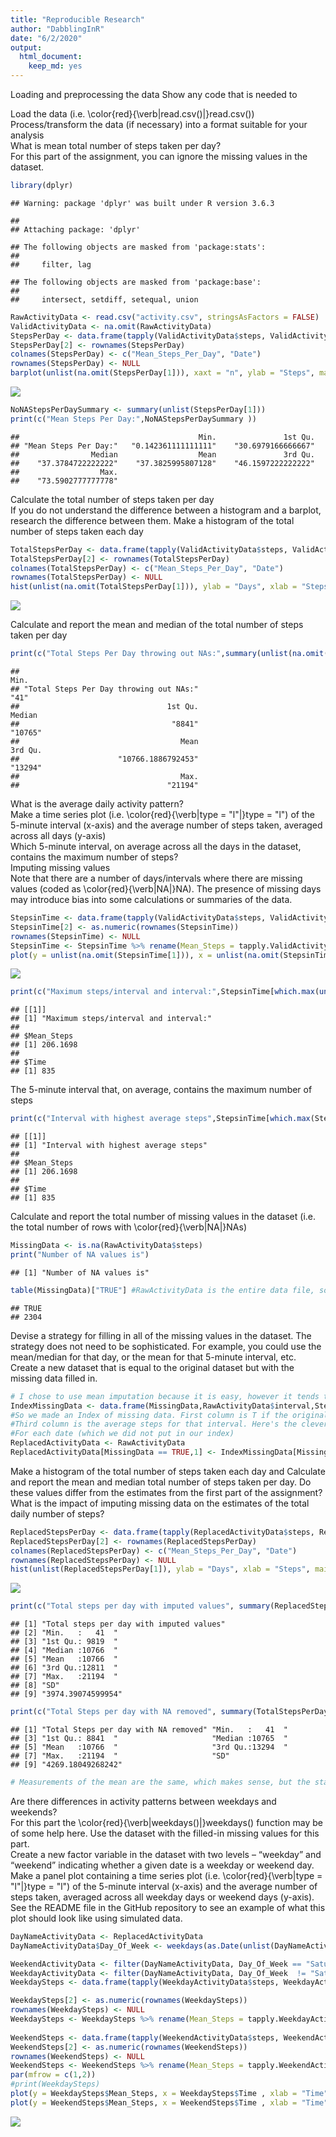```yaml
---
title: "Reproducible Research"
author: "DabblingInR"
date: "6/2/2020"
output: 
  html_document: 
    keep_md: yes
---
```


Loading and preprocessing the data
Show any code that is needed to

Load the data (i.e. \color{red}{\verb|read.csv()|}read.csv())
Process/transform the data (if necessary) into a format suitable for your analysis  
What is mean total number of steps taken per day?  
For this part of the assignment, you can ignore the missing values in the dataset.


```r
library(dplyr)
```

```
## Warning: package 'dplyr' was built under R version 3.6.3
```

```
## 
## Attaching package: 'dplyr'
```

```
## The following objects are masked from 'package:stats':
## 
##     filter, lag
```

```
## The following objects are masked from 'package:base':
## 
##     intersect, setdiff, setequal, union
```

```r
RawActivityData <- read.csv("activity.csv", stringsAsFactors = FALSE)
ValidActivityData <- na.omit(RawActivityData)
StepsPerDay <- data.frame(tapply(ValidActivityData$steps, ValidActivityData$date, mean))
StepsPerDay[2] <- rownames(StepsPerDay)
colnames(StepsPerDay) <- c("Mean_Steps_Per_Day", "Date")
rownames(StepsPerDay) <- NULL
barplot(unlist(na.omit(StepsPerDay[1])), xaxt = "n", ylab = "Steps", main = "Mean Steps Per Day")
```

![](ReproducibleResearchProject1_files/figure-html/Load_and_mean_StepsPerDay-1.png)<!-- -->

```r
NoNAStepsPerDaySummary <- summary(unlist(StepsPerDay[1]))
print(c("Mean Steps Per Day:",NoNAStepsPerDaySummary ))
```

```
##                                        Min.               1st Qu. 
## "Mean Steps Per Day:"   "0.142361111111111"    "30.6979166666667" 
##                Median                  Mean               3rd Qu. 
##    "37.3784722222222"    "37.3825995807128"    "46.1597222222222" 
##                  Max. 
##    "73.5902777777778"
```

Calculate the total number of steps taken per day  
If you do not understand the difference between a histogram and a barplot, research the difference between them. Make a histogram of the total number of steps taken each day  



```r
TotalStepsPerDay <- data.frame(tapply(ValidActivityData$steps, ValidActivityData$date, sum))
TotalStepsPerDay[2] <- rownames(TotalStepsPerDay)
colnames(TotalStepsPerDay) <- c("Mean_Steps_Per_Day", "Date")
rownames(TotalStepsPerDay) <- NULL
hist(unlist(na.omit(TotalStepsPerDay[1])), ylab = "Days", xlab = "Steps", main = "Total Steps Per Day")
```

![](ReproducibleResearchProject1_files/figure-html/total_StepsPerDay-1.png)<!-- -->

Calculate and report the mean and median of the total number of steps taken per day  

```r
print(c("Total Steps Per Day throwing out NAs:",summary(unlist(na.omit(TotalStepsPerDay[1])))))
```

```
##                                                                            Min. 
## "Total Steps Per Day throwing out NAs:"                                    "41" 
##                                 1st Qu.                                  Median 
##                                  "8841"                                 "10765" 
##                                    Mean                                 3rd Qu. 
##                      "10766.1886792453"                                 "13294" 
##                                    Max. 
##                                 "21194"
```

What is the average daily activity pattern?  
Make a time series plot (i.e. \color{red}{\verb|type = "l"|}type = "l") of the 5-minute interval (x-axis) and the average number of steps taken, averaged across all days (y-axis)  
Which 5-minute interval, on average across all the days in the dataset, contains the maximum number of steps?  
Imputing missing values    
Note that there are a number of days/intervals where there are missing values (coded as \color{red}{\verb|NA|}NA). The presence of missing days may introduce bias into some calculations or summaries of the data.

```r
StepsinTime <- data.frame(tapply(ValidActivityData$steps, ValidActivityData$interval, mean))
StepsinTime[2] <- as.numeric(rownames(StepsinTime))
rownames(StepsinTime) <- NULL
StepsinTime <- StepsinTime %>% rename(Mean_Steps = tapply.ValidActivityData.steps..ValidActivityData.interval..mean., Time = V2)
plot(y = unlist(na.omit(StepsinTime[1])), x = unlist(na.omit(StepsinTime[2])), xlab = "Time", ylab = "Steps", main = "Mean Steps Across 24 Hour Day", type = "l")
```

![](ReproducibleResearchProject1_files/figure-html/Steps_across_Day-1.png)<!-- -->

```r
print(c("Maximum steps/interval and interval:",StepsinTime[which.max(unlist(StepsinTime[1])),]))
```

```
## [[1]]
## [1] "Maximum steps/interval and interval:"
## 
## $Mean_Steps
## [1] 206.1698
## 
## $Time
## [1] 835
```

The 5-minute interval that, on average, contains the maximum number of steps

```r
print(c("Interval with highest average steps",StepsinTime[which.max(StepsinTime$Mean_Steps),]))
```

```
## [[1]]
## [1] "Interval with highest average steps"
## 
## $Mean_Steps
## [1] 206.1698
## 
## $Time
## [1] 835
```

Calculate and report the total number of missing values in the dataset (i.e. the total number of rows with \color{red}{\verb|NA|}NAs)  

```r
MissingData <- is.na(RawActivityData$steps)
print("Number of NA values is")
```

```
## [1] "Number of NA values is"
```

```r
table(MissingData)["TRUE"] #RawActivityData is the entire data file, so this is it
```

```
## TRUE 
## 2304
```

Devise a strategy for filling in all of the missing values in the dataset. The strategy does not need to be sophisticated. For example, you could use the mean/median for that day, or the mean for that 5-minute interval, etc.  
Create a new dataset that is equal to the original dataset but with the missing data filled in.  

```r
# I chose to use mean imputation because it is easy, however it tends to reduce standard deviation and is not recommended.
IndexMissingData <- data.frame(MissingData,RawActivityData$interval,StepsinTime[1])
#So we made an Index of missing data. First column is T if the original data is NA. Second column is the interval
#Third column is the average steps for that interval. Here's the clever part - the average steps get repeated
#For each date (which we did not put in our index)
ReplacedActivityData <- RawActivityData
ReplacedActivityData[MissingData == TRUE,1] <- IndexMissingData[MissingData==TRUE,3] # replaces missing data with average value from that interval.
```
Make a histogram of the total number of steps taken each day and Calculate and report the mean and median total number of steps taken per day. Do these values differ from the estimates from the first part of the assignment? What is the impact of imputing missing data on the estimates of the total daily number of steps? 

```r
ReplacedStepsPerDay <- data.frame(tapply(ReplacedActivityData$steps, ReplacedActivityData$date, sum))
ReplacedStepsPerDay[2] <- rownames(ReplacedStepsPerDay)
colnames(ReplacedStepsPerDay) <- c("Mean_Steps_Per_Day", "Date")
rownames(ReplacedStepsPerDay) <- NULL
hist(unlist(ReplacedStepsPerDay[1]), ylab = "Days", xlab = "Steps", main = "Imputed Steps Per Day")
```

![](ReproducibleResearchProject1_files/figure-html/Hist_Missing_Data-1.png)<!-- -->

```r
print(c("Total steps per day with imputed values", summary(ReplacedStepsPerDay[1]), "SD", sd(unlist(ReplacedStepsPerDay[1]))))
```

```
## [1] "Total steps per day with imputed values"
## [2] "Min.   :   41  "                        
## [3] "1st Qu.: 9819  "                        
## [4] "Median :10766  "                        
## [5] "Mean   :10766  "                        
## [6] "3rd Qu.:12811  "                        
## [7] "Max.   :21194  "                        
## [8] "SD"                                     
## [9] "3974.39074599954"
```

```r
print(c("Total Steps per day with NA removed", summary(TotalStepsPerDay[1]), "SD", sd(unlist(TotalStepsPerDay[1]))))
```

```
## [1] "Total Steps per day with NA removed" "Min.   :   41  "                    
## [3] "1st Qu.: 8841  "                     "Median :10765  "                    
## [5] "Mean   :10766  "                     "3rd Qu.:13294  "                    
## [7] "Max.   :21194  "                     "SD"                                 
## [9] "4269.18049268242"
```

```r
# Measurements of the mean are the same, which makes sense, but the standard deviation is higher when you don't impute values by mean impution.
```
Are there differences in activity patterns between weekdays and weekends?  
For this part the \color{red}{\verb|weekdays()|}weekdays() function may be of some help here. Use the dataset with the filled-in missing values for this part.  
Create a new factor variable in the dataset with two levels – “weekday” and “weekend” indicating whether a given date is a weekday or weekend day.  
Make a panel plot containing a time series plot (i.e. \color{red}{\verb|type = "l"|}type = "l") of the 5-minute interval (x-axis) and the average number of steps taken, averaged across all weekday days or weekend days (y-axis). See the README file in the GitHub repository to see an example of what this plot should look like using simulated data.  

```r
DayNameActivityData <- ReplacedActivityData
DayNameActivityData$Day_Of_Week <- weekdays(as.Date(unlist(DayNameActivityData[2])))

WeekendActivityData <- filter(DayNameActivityData, Day_Of_Week == "Saturday" | Day_Of_Week == "Sunday")
WeekdayActivityData <- filter(DayNameActivityData, Day_Of_Week  != "Saturday" & Day_Of_Week != "Sunday")
WeekdaySteps <- data.frame(tapply(WeekdayActivityData$steps, WeekdayActivityData$interval, mean))

WeekdaySteps[2] <- as.numeric(rownames(WeekdaySteps))
rownames(WeekdaySteps) <- NULL
WeekdaySteps <- WeekdaySteps %>% rename(Mean_Steps = tapply.WeekdayActivityData.steps..WeekdayActivityData.interval.., Time = V2)
 
WeekendSteps <- data.frame(tapply(WeekendActivityData$steps, WeekendActivityData$interval, mean))
WeekendSteps[2] <- as.numeric(rownames(WeekendSteps))
rownames(WeekendSteps) <- NULL
WeekendSteps <- WeekendSteps %>% rename(Mean_Steps = tapply.WeekendActivityData.steps..WeekendActivityData.interval.., Time = V2)
par(mfrow = c(1,2))
#print(WeekdaySteps)
plot(y = WeekdaySteps$Mean_Steps, x = WeekdaySteps$Time , xlab = "Time", ylab = "Steps", main = "Weekday Steps", type = "l")
plot(y = WeekendSteps$Mean_Steps, x = WeekendSteps$Time , xlab = "Time", ylab = "Steps", main = "Weekend Steps", type = "l")
```

![](ReproducibleResearchProject1_files/figure-html/Weekday_Weekend-1.png)<!-- -->
